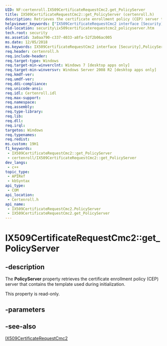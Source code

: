 ```yaml
---
UID: NF:certenroll.IX509CertificateRequestCmc2.get_PolicyServer
title: IX509CertificateRequestCmc2::get_PolicyServer (certenroll.h)
description: Retrieves the certificate enrollment policy (CEP) server that contains the template used during initialization.
helpviewer_keywords: ["IX509CertificateRequestCmc2 interface [Security]","PolicyServer property","IX509CertificateRequestCmc2.PolicyServer","IX509CertificateRequestCmc2.get_PolicyServer","IX509CertificateRequestCmc2::PolicyServer","IX509CertificateRequestCmc2::get_PolicyServer","PolicyServer property [Security]","PolicyServer property [Security]","IX509CertificateRequestCmc2 interface","certenroll/IX509CertificateRequestCmc2::PolicyServer","certenroll/IX509CertificateRequestCmc2::get_PolicyServer","get_PolicyServer","security.ix509certificaterequestcmc2_policyserver"]
old-location: security\ix509certificaterequestcmc2_policyserver.htm
tech.root: security
ms.assetid: 3a0aa790-c337-4033-a8fa-52f2b06ac005
ms.date: 12/05/2018
ms.keywords: IX509CertificateRequestCmc2 interface [Security],PolicyServer property, IX509CertificateRequestCmc2.PolicyServer, IX509CertificateRequestCmc2.get_PolicyServer, IX509CertificateRequestCmc2::PolicyServer, IX509CertificateRequestCmc2::get_PolicyServer, PolicyServer property [Security], PolicyServer property [Security],IX509CertificateRequestCmc2 interface, certenroll/IX509CertificateRequestCmc2::PolicyServer, certenroll/IX509CertificateRequestCmc2::get_PolicyServer, get_PolicyServer, security.ix509certificaterequestcmc2_policyserver
req.header: certenroll.h
req.include-header: 
req.target-type: Windows
req.target-min-winverclnt: Windows 7 [desktop apps only]
req.target-min-winversvr: Windows Server 2008 R2 [desktop apps only]
req.kmdf-ver: 
req.umdf-ver: 
req.ddi-compliance: 
req.unicode-ansi: 
req.idl: Certenroll.idl
req.max-support: 
req.namespace: 
req.assembly: 
req.type-library: 
req.lib: 
req.dll: 
req.irql: 
targetos: Windows
req.typenames: 
req.redist: 
ms.custom: 19H1
f1_keywords:
 - IX509CertificateRequestCmc2::get_PolicyServer
 - certenroll/IX509CertificateRequestCmc2::get_PolicyServer
dev_langs:
 - c++
topic_type:
 - APIRef
 - kbSyntax
api_type:
 - COM
api_location:
 - Certenroll.h
api_name:
 - IX509CertificateRequestCmc2.PolicyServer
 - IX509CertificateRequestCmc2.get_PolicyServer
---
```


# IX509CertificateRequestCmc2::get_PolicyServer


## -description

The <b>PolicyServer</b> property retrieves the certificate enrollment policy (CEP) server that contains the template used during initialization.

This property is read-only.

## -parameters

## -see-also

<a href="https://docs.microsoft.com/windows/desktop/api/certenroll/nn-certenroll-ix509certificaterequestcmc2">IX509CertificateRequestCmc2</a>

